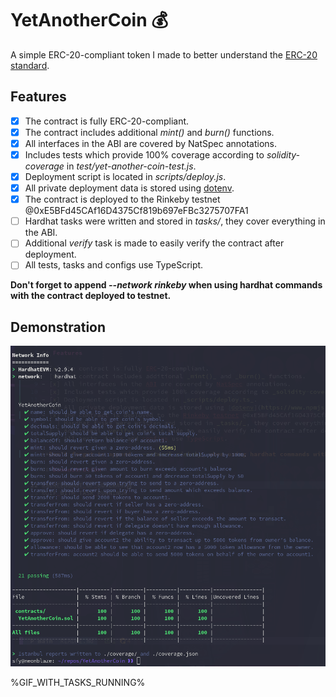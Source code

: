 # YetAnotherCoin 💰

A simple ERC-20-compliant token I made to better understand the [ERC-20 standard](https://eips.ethereum.org/EIPS/eip-20).

## Features

- [x] The contract is fully ERC-20-compliant.
- [x] The contract includes additional _mint()_ and _burn()_ functions.
- [x] All interfaces in the ABI are covered by NatSpec annotations.
- [x] Includes tests which provide 100% coverage according to _solidity-coverage_ in _test/yet-another-coin-test.js_.
- [x] Deployment script is located in _scripts/deploy.js_.
- [x] All private deployment data is stored using [dotenv](https://www.npmjs.com/package/dotenv).
- [x] The contract is deployed to the Rinkeby testnet @0xE5BFd45CAf16D4375Cf819b697eFBc3275707FA1
- [ ] Hardhat tasks were written and stored in _tasks/_, they cover everything in the ABI.
- [ ] Additional _verify_ task is made to easily verify the contract after deployment.
- [ ] All tests, tasks and configs use TypeScript.

**Don't forget to append _--network rinkeby_ when using hardhat commands with the contract deployed to testnet.**

## Demonstration

![](demo/coverage.png)

%GIF_WITH_TASKS_RUNNING%

